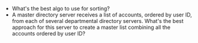 - What's the best algo to use for sorting?
- A master directory server receives a list of accounts, ordered by user ID, from each of several departmental directory servers. What's the best approach for this server to create a master list combining all the accounts ordered by user ID?

